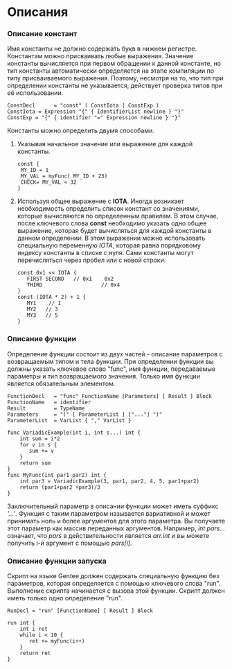 # Описания

### Описание констант

Имя константы не должно содержать букв в нижнем регистре. Константам можно присваивать любые выражения. Значение константы вычисляется при первом обращении к данной константе, но тип константы автоматически определяется на этапе компиляции по типу присваиваемого выражения. Поэтому, несмотря на то, что тип при определении константы не указывается, действует проверка типов при её использовании.

```text
ConstDecl      = "const" ( ConstIota | ConstExp )
ConstIota = Expression "{" { IdentifierList newline } "}"
ConstExp = "{" { identifier "=" Expression newline } "}"
```

Константы можно определить двумя способами.

1. Указывая начальное значение или выражение для каждой константы.

   ```text
   const {
    MY_ID = 1
    MY_VAL = myFunc( MY_ID + 23)
    CHECK= MY_VAL < 32
   }
   ```

2. Используя общее выражение с **IOTA**. Иногда возникает необходимость определить список констант со значениями, которые вычисляются по определенным правилам. В этом случае, после ключевого слова **const** необходимо указать одно общее выражение, которая будет вычисляться для каждой константы в данном определении. В этом выражении можно использовать специальную переменную _IOTA_, которая равна порядковому индексу константы в списке с нуля. Сами константы могут перечисляться через пробел или с новой строки.

   ```text
   const 0x1 << IOTA {
      FIRST SECOND   // 0x1    0x2
      THIRD                   // 0x4
   }
   const (IOTA * 2) + 1 {
      MY1    // 1
      MY2   // 3
      MY3   // 5
   }
   ```

### Описание функции

Определение функции состоит из двух частей - описание параметров с возвращаемым типом и тела функции. При определении функции вы должны указать ключевое слово "func", имя функции, передаваемые параметры и тип возвращаемого значения. Только имя функции является обязательным элементом.

```text
FunctionDecl   = "func" FunctionName [Parameters] [ Result ] Block
FunctionName   = identifier 
Result         = TypeName 
Parameters     = "(" [ ParameterList ] ["..."] ")"
ParameterList  = VarList { "," VarList }
```

```text
func VariadicExample(int i, int s...) int {
    int sum = i*2
    for v in s {
       sum += v
    }
    return sum
}
func MyFunc(int par1 par2) int { 
    int par3 = VariadicExample(3, par1, par2, 4, 5, par1+par2)
    return (par1+par2 +par3)/3 
}
```

Заключительный параметр в описании функции может иметь суффикс _'...'_. Функция с таким параметром называется вариативной и может принимать ноль и более аргументов для этого параметра. Вы получаете этот параметр как массив переданных аргументов. Например, _int pars..._ означает, что _pars_ в действительности является _arr.int_ и вы можете получить i-й аргумент с помощью _pars\[i\]_.

### Описание функции запуска

Скрипт на языке Gentee должен содержать специальную функцию без параметров, которая определяется с помощью ключевого слова "run". Выполнение скрипта начинается с вызова этой функции. Скрипт должен иметь только одно определение "run".

```text
RunDecl = "run" [FunctionName] [ Result ] Block
```

```text
run int {
    int i ret
    while i < 10 {
       ret += myFunc(i++)
    }
    return ret
}
```

## 

